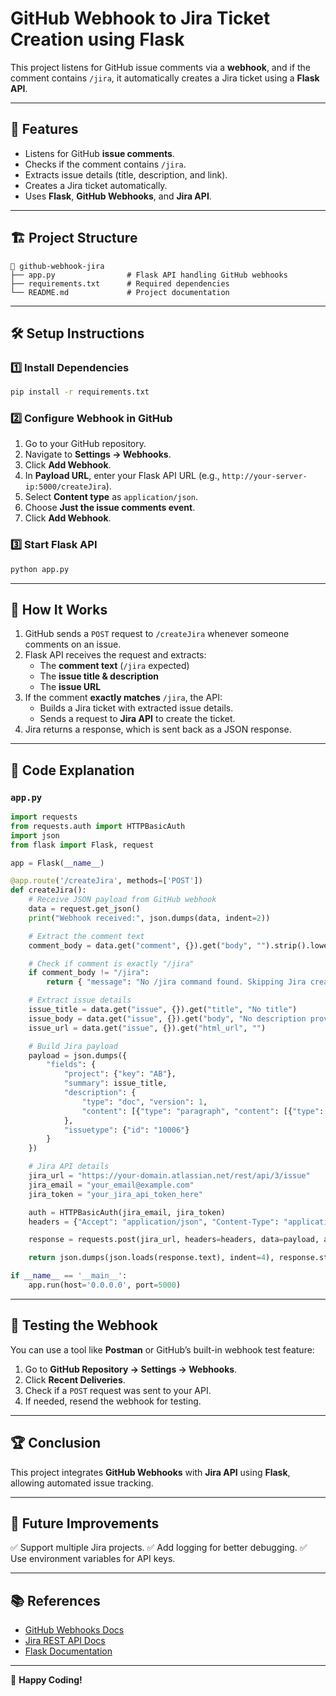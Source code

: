 # GitHub Webhook to Jira Ticket Creation using Flask

This project listens for GitHub issue comments via a **webhook**, and if the comment contains `/jira`, it automatically creates a Jira ticket using a **Flask API**.

---
## 🚀 Features
- Listens for GitHub **issue comments**.
- Checks if the comment contains `/jira`.
- Extracts issue details (title, description, and link).
- Creates a Jira ticket automatically.
- Uses **Flask**, **GitHub Webhooks**, and **Jira API**.

---
## 🏗 Project Structure
```
📂 github-webhook-jira
├── app.py                # Flask API handling GitHub webhooks
├── requirements.txt      # Required dependencies
└── README.md             # Project documentation
```

---
## 🛠 Setup Instructions
### 1️⃣ Install Dependencies
```sh
pip install -r requirements.txt
```

### 2️⃣ Configure Webhook in GitHub
1. Go to your GitHub repository.
2. Navigate to **Settings → Webhooks**.
3. Click **Add Webhook**.
4. In **Payload URL**, enter your Flask API URL (e.g., `http://your-server-ip:5000/createJira`).
5. Select **Content type** as `application/json`.
6. Choose **Just the issue comments event**.
7. Click **Add Webhook**.

### 3️⃣ Start Flask API
```sh
python app.py
```

---
## 🔧 How It Works
1. GitHub sends a `POST` request to `/createJira` whenever someone comments on an issue.
2. Flask API receives the request and extracts:
   - The **comment text** (`/jira` expected)
   - The **issue title & description**
   - The **issue URL**
3. If the comment **exactly matches** `/jira`, the API:
   - Builds a Jira ticket with extracted issue details.
   - Sends a request to **Jira API** to create the ticket.
4. Jira returns a response, which is sent back as a JSON response.

---
## 📜 Code Explanation
### `app.py`
```python
import requests
from requests.auth import HTTPBasicAuth
import json
from flask import Flask, request

app = Flask(__name__)

@app.route('/createJira', methods=['POST'])
def createJira():
    # Receive JSON payload from GitHub webhook
    data = request.get_json()
    print("Webhook received:", json.dumps(data, indent=2))

    # Extract the comment text
    comment_body = data.get("comment", {}).get("body", "").strip().lower()

    # Check if comment is exactly "/jira"
    if comment_body != "/jira":
        return { "message": "No /jira command found. Skipping Jira creation." }, 200

    # Extract issue details
    issue_title = data.get("issue", {}).get("title", "No title")
    issue_body = data.get("issue", {}).get("body", "No description provided.")
    issue_url = data.get("issue", {}).get("html_url", "")

    # Build Jira payload
    payload = json.dumps({
        "fields": {
            "project": {"key": "AB"},
            "summary": issue_title,
            "description": {
                "type": "doc", "version": 1,
                "content": [{"type": "paragraph", "content": [{"type": "text", "text": f"{issue_body}\n\nGitHub Issue Link: {issue_url}"}]}]
            },
            "issuetype": {"id": "10006"}
        }
    })

    # Jira API details
    jira_url = "https://your-domain.atlassian.net/rest/api/3/issue"
    jira_email = "your_email@example.com"
    jira_token = "your_jira_api_token_here"

    auth = HTTPBasicAuth(jira_email, jira_token)
    headers = {"Accept": "application/json", "Content-Type": "application/json"}

    response = requests.post(jira_url, headers=headers, data=payload, auth=auth)

    return json.dumps(json.loads(response.text), indent=4), response.status_code

if __name__ == '__main__':
    app.run(host='0.0.0.0', port=5000)
```

---
## 📌 Testing the Webhook
You can use a tool like **Postman** or GitHub’s built-in webhook test feature:
1. Go to **GitHub Repository → Settings → Webhooks**.
2. Click **Recent Deliveries**.
3. Check if a `POST` request was sent to your API.
4. If needed, resend the webhook for testing.

---
## 🏆 Conclusion
This project integrates **GitHub Webhooks** with **Jira API** using **Flask**, allowing automated issue tracking.

---
## 📝 Future Improvements
✅ Support multiple Jira projects.
✅ Add logging for better debugging.
✅ Use environment variables for API keys.

---
## 📚 References
- [GitHub Webhooks Docs](https://docs.github.com/webhooks)
- [Jira REST API Docs](https://developer.atlassian.com/cloud/jira/platform/rest/)
- [Flask Documentation](https://flask.palletsprojects.com/)

---
🚀 **Happy Coding!**

